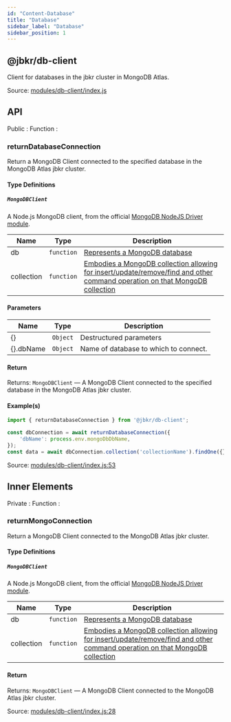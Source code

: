 ```yaml
---
id: "Content-Database"
title: "Database"
sidebar_label: "Database"
sidebar_position: 1
---
```



<div class="generate-docs all-sections">

<section class="generate-docs module">
<div class="generate-docs module-name">

## @jbkr/db-client

</div>

<div class="generate-docs module-description">
Client for databases in the jbkr cluster in MongoDB Atlas.
</div>

<p class="generate-docs module-source-location">

Source: [modules/db-client/index.js](https://github.com/jamesTbaker/jbkr/blob/main/modules/db-client/index.js)

</p>

<section class="generate-docs module-members">
<div class="generate-docs module-members-group-title">

## API

</div>

<div class="generate-docs function"><div class="generate-docs function-title">
<span class="function-title-preface">Public : Function : </span>

### returnDatabaseConnection

</div>
<div class="generate-docs function-description">

Return a MongoDB Client connected to the specified database in
the MongoDB Atlas jbkr cluster.

</div>

#### Type Definitions

##### `MongoDBClient`
A Node.js MongoDB client, from the official
[MongoDB NodeJS Driver module](https://www.npmjs.com/package/mongodb).

<div class="generate-docs function-parameters">

| Name | Type | Description |
| --- | --- | --- |
| db | `function` | [Represents a MongoDB database]( https://mongodb.github.io/node-mongodb-native/4.1/classes/Db.html) |
| collection | `function` | [Embodies a MongoDB collection allowing for insert/update/remove/find and other command operation on that MongoDB collection]( https://mongodb.github.io/node-mongodb-native/4.1/classes/Collection.html) |

</div>

#### Parameters

<div class="generate-docs function-parameters">

| Name | Type | Description |
| --- | --- | --- |
| \{\} | `Object` | Destructured parameters |
| \{\}.dbName | `Object` | Name of database to which to connect. |

</div>

#### Return

<p class="generate-docs function-return">

Returns: `MongoDBClient` — A MongoDB Client connected to the specified database in the MongoDB Atlas jbkr cluster.

</p>

#### Example(s)

<div class="generate-docs function-parameters">

```js
import { returnDatabaseConnection } from '@jbkr/db-client';

const dbConnection = await returnDatabaseConnection({
	'dbName': process.env.mongoDbDbName,
});
const data = await dbConnection.collection('collectionName').findOne({});
```

</div>

<p class="generate-docs function-source-location">

Source: [modules/db-client/index.js:53](https://github.com/jamesTbaker/jbkr/blob/main/modules/db-client/index.js#L53)

</p>

</div><div class="generate-docs module-members-group-title">

## Inner Elements

</div>

<div class="generate-docs function"><div class="generate-docs function-title">
<span class="function-title-preface">Private : Function : </span>

### returnMongoConnection

</div>
<div class="generate-docs function-description">

Return a MongoDB Client connected to
the MongoDB Atlas jbkr cluster.

</div>

#### Type Definitions

##### `MongoDBClient`
A Node.js MongoDB client, from the official
[MongoDB NodeJS Driver module](https://www.npmjs.com/package/mongodb).

<div class="generate-docs function-parameters">

| Name | Type | Description |
| --- | --- | --- |
| db | `function` | [Represents a MongoDB database]( https://mongodb.github.io/node-mongodb-native/4.1/classes/Db.html) |
| collection | `function` | [Embodies a MongoDB collection allowing for insert/update/remove/find and other command operation on that MongoDB collection]( https://mongodb.github.io/node-mongodb-native/4.1/classes/Collection.html) |

</div>

#### Return

<p class="generate-docs function-return">

Returns: `MongoDBClient` — A MongoDB Client connected to the MongoDB Atlas jbkr cluster.

</p>

<p class="generate-docs function-source-location">

Source: [modules/db-client/index.js:28](https://github.com/jamesTbaker/jbkr/blob/main/modules/db-client/index.js#L28)

</p>

</div></section></section>

</div>